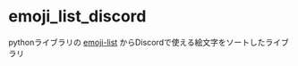 # emoji_list_discord
pythonライブラリの [emoji-list](https://github.com/vincentmwong/emoji_list) からDiscordで使える絵文字をソートしたライブラリ
